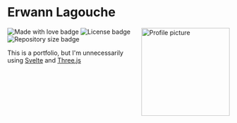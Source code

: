 # Erwann Lagouche

<img align="right" src="https://i.imgur.com/A9eczNw.png" alt="Profile picture" width="200"/>

![Made with love badge](https://img.shields.io/badge/made%20with-love-f33) ![License badge](https://img.shields.io/github/license/AirOne01/website) ![Repository size badge](https://img.shields.io/github/repo-size/AirOne01/website)

This is a portfolio, but I'm unnecessarily using [Svelte](https://svelte.dev/) and [Three.js](https://threejs.org/)
